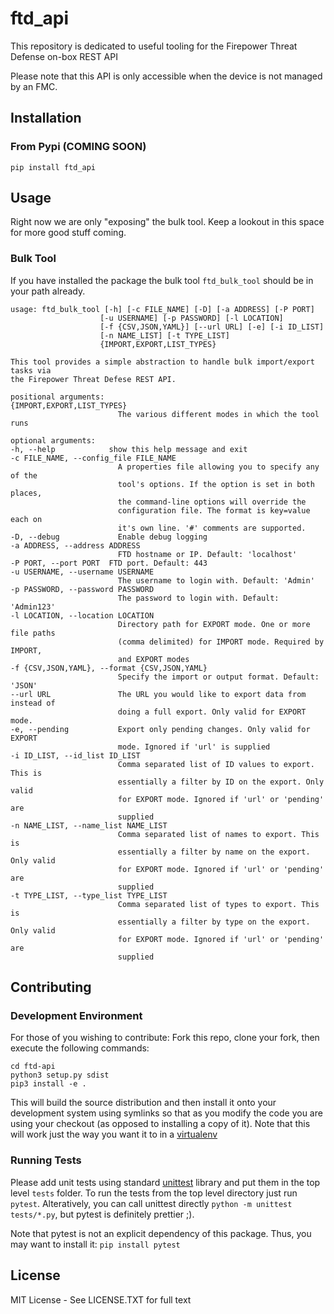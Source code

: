 # ftd_api

This repository is dedicated to useful tooling for the Firepower Threat Defense on-box REST API

Please note that this API is only accessible when the device is not managed by an FMC.

## Installation

### From Pypi (COMING SOON)

`pip install ftd_api`

## Usage

Right now we are only "exposing" the bulk tool. Keep a lookout in this space for more good stuff coming.

### Bulk Tool

If you have installed the package the bulk tool `ftd_bulk_tool` should be in your path already.

    usage: ftd_bulk_tool [-h] [-c FILE_NAME] [-D] [-a ADDRESS] [-P PORT]
                        [-u USERNAME] [-p PASSWORD] [-l LOCATION]
                        [-f {CSV,JSON,YAML}] [--url URL] [-e] [-i ID_LIST]
                        [-n NAME_LIST] [-t TYPE_LIST]
                        {IMPORT,EXPORT,LIST_TYPES}

    This tool provides a simple abstraction to handle bulk import/export tasks via
    the Firepower Threat Defese REST API.

    positional arguments:
    {IMPORT,EXPORT,LIST_TYPES}
                            The various different modes in which the tool runs

    optional arguments:
    -h, --help            show this help message and exit
    -c FILE_NAME, --config_file FILE_NAME
                            A properties file allowing you to specify any of the
                            tool's options. If the option is set in both places,
                            the command-line options will override the
                            configuration file. The format is key=value each on
                            it's own line. '#' comments are supported.
    -D, --debug             Enable debug logging
    -a ADDRESS, --address ADDRESS
                            FTD hostname or IP. Default: 'localhost'
    -P PORT, --port PORT  FTD port. Default: 443
    -u USERNAME, --username USERNAME
                            The username to login with. Default: 'Admin'
    -p PASSWORD, --password PASSWORD
                            The password to login with. Default: 'Admin123'
    -l LOCATION, --location LOCATION
                            Directory path for EXPORT mode. One or more file paths
                            (comma delimited) for IMPORT mode. Required by IMPORT,
                            and EXPORT modes
    -f {CSV,JSON,YAML}, --format {CSV,JSON,YAML}
                            Specify the import or output format. Default: 'JSON'
    --url URL               The URL you would like to export data from instead of
                            doing a full export. Only valid for EXPORT mode.
    -e, --pending           Export only pending changes. Only valid for EXPORT
                            mode. Ignored if 'url' is supplied
    -i ID_LIST, --id_list ID_LIST
                            Comma separated list of ID values to export. This is
                            essentially a filter by ID on the export. Only valid
                            for EXPORT mode. Ignored if 'url' or 'pending' are
                            supplied
    -n NAME_LIST, --name_list NAME_LIST
                            Comma separated list of names to export. This is
                            essentially a filter by name on the export. Only valid
                            for EXPORT mode. Ignored if 'url' or 'pending' are
                            supplied
    -t TYPE_LIST, --type_list TYPE_LIST
                            Comma separated list of types to export. This is
                            essentially a filter by type on the export. Only valid
                            for EXPORT mode. Ignored if 'url' or 'pending' are
                            supplied

## Contributing

### Development Environment

For those of you wishing to contribute: Fork this repo, clone your fork, then execute the following commands:

    cd ftd-api
    python3 setup.py sdist
    pip3 install -e .

This will build the source distribution and then install it onto your development system using symlinks so that as you modify the code you are using your checkout (as opposed to installing a copy of it). Note that this will work just the way you want it to in a [virtualenv](https://virtualenvwrapper.readthedocs.io/en/latest/)

### Running Tests

Please add unit tests using standard [unittest](https://docs.python.org/3.8/library/unittest.html) library and put them in the top level `tests` folder. To run the tests from the top level directory just run `pytest`. Alteratively, you can call unittest directly `python -m unittest tests/*.py`, but pytest is definitely prettier ;).

Note that pytest is not an explicit dependency of this package. Thus, you may want to install it: `pip install pytest`

## License

MIT License - See LICENSE.TXT for full text
